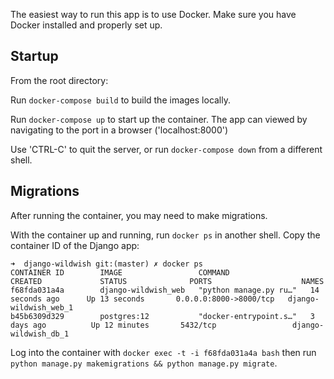 The easiest way to run this app is to use Docker. Make sure you have Docker installed and properly set up.

## Startup

From the root directory:

Run `docker-compose build` to build the images locally.

Run `docker-compose up` to start up the container. The app can viewed by navigating to the port in a browser ('localhost:8000')

Use 'CTRL-C' to quit the server, or run `docker-compose down` from a different shell.

## Migrations

After running the container, you may need to make migrations. 

With the container up and running, run `docker ps` in another shell.
Copy the container ID of the Django app:
```
➜  django-wildwish git:(master) ✗ docker ps
CONTAINER ID        IMAGE                 COMMAND                  CREATED             STATUS              PORTS                    NAMES
f68fda031a4a        django-wildwish_web   "python manage.py ru…"   14 seconds ago      Up 13 seconds       0.0.0.0:8000->8000/tcp   django-wildwish_web_1
b45b6309d329        postgres:12           "docker-entrypoint.s…"   3 days ago          Up 12 minutes       5432/tcp                 django-wildwish_db_1
```

Log into the container with `docker exec -t -i f68fda031a4a bash` then run `python manage.py makemigrations && python manage.py migrate`.